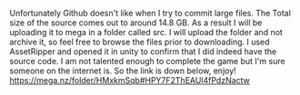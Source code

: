 Unfortunately Github doesn't like when I try to commit large files. The Total size of the source comes out to around 14.8 GB. 
As a result I will be uploading it to mega in a folder called src. I will upload the folder and not archive it, so feel free to browse the files prior to downloading.
I used AssetRipper and opened it in unity to confirm that I did indeed have the source code. I am not talented enough to complete the game but I'm sure someone on the internet
is. So the link is down below, enjoy!
https://mega.nz/folder/HMxkmSqb#HPY7F2ThEAUl4fPdzNactw
